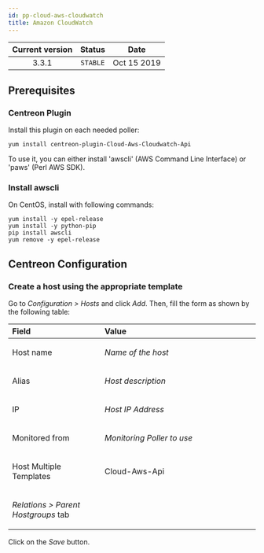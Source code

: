 ```yaml
---
id: pp-cloud-aws-cloudwatch
title: Amazon CloudWatch
---
```


| Current version | Status | Date |
| :-: | :-: | :-: |
| 3.3.1 | `STABLE` | Oct 15 2019 |

## Prerequisites

### Centreon Plugin
Install this plugin on each needed poller:

    yum install centreon-plugin-Cloud-Aws-Cloudwatch-Api

To use it, you can either install 'awscli' (AWS Command Line Interface) or 'paws' (Perl AWS SDK).

### Install awscli
On CentOS, install with following commands:

    yum install -y epel-release
    yum install -y python-pip
    pip install awscli
    yum remove -y epel-release

## Centreon Configuration
### Create a host using the appropriate template
Go to *Configuration &gt; Hosts* and click *Add*. Then, fill the form as
shown by the following table:

<table>
<colgroup>
<col width="37%" />
<col width="62%" />
</colgroup>
<thead>
<tr class="header">
<th align="left">Field</th>
<th align="left">Value</th>
</tr>
</thead>
<tbody>
<tr class="odd">
<td align="left"><p>Host name</p></td>
<td align="left"><p><em>Name of the host</em></p></td>
</tr>
<tr class="even">
<td align="left"><p>Alias</p></td>
<td align="left"><p><em>Host description</em></p></td>
</tr>
<tr class="odd">
<td align="left"><p>IP</p></td>
<td align="left"><p><em>Host IP Address</em></p></td>
</tr>
<tr class="even">
<td align="left"><p>Monitored from</p></td>
<td align="left"><p><em>Monitoring Poller to use</em></p></td>
</tr>
<tr class="odd">
<td align="left"><p>Host Multiple Templates</p></td>
<td align="left"><p>Cloud-Aws-Api</p></td>
</tr>
<tr class="even">
<td align="left"><p><em>Relations &gt; Parent Hostgroups</em> tab</p></td>
<td align="left"></td>
</tr>
</tbody>
</table>

Click on the *Save* button.

